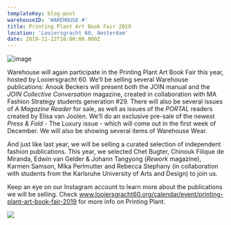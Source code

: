 ```yaml
---
templateKey: blog-post
warehouseID: 'WAREHOUSE #'
title: Printing Plant Art Book Fair 2019
location: 'Looiersgracht 60, Amsterdam'
date: 2019-11-22T16:00:00.000Z
---
```

![image](/img/img_20512.jpg)

Warehouse will again participate in the Printing Plant Art Book Fair this year, hosted by Looiersgracht 60. We’ll be selling several Warehouse publications: Anouk Beckers will present both the JOIN manual and the _JOIN Collective Conversation_ magazine, created in collaboration with MA Fashion Strategy students generation #29. There will also be several issues of _A Magazine Reader_ for sale, as well as issues of the _PORTAL_ readers created by Elisa van Joolen. We’ll do an exclusive pre-sale of the newest _Press & Fold_ - The Luxury issue - which will come out in the first week of December. We will also be showing several items of Warehouse Wear.

 And just like last year, we will be selling a curated selection of independent fashion publications. This year, we selected Chet Bugter, Chinouk Filique de Miranda, Edwin van Gelder & Johann Tangyong (_Rework_ magazine), Karmen Samson, Mika Perlmutter and Rebecca Stephany (in collaboration with students from the Karlsruhe University of Arts and Design) to join us.

Keep an eye on our Instagram account to learn more about the publications we will be selling. Check www.looiersgracht60.org/calendar/event/printing-plant-art-book-fair-2019 for more info on Printing Plant.

![](/img/pub.gif)
